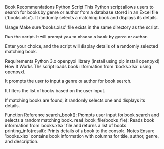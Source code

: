 Book Recommendations Python Script
This Python script allows users to search for books by genre or author from a database stored in an Excel file ('books.xlsx'). It randomly selects a matching book and displays its details.

Usage
Make sure 'books.xlsx' file exists in the same directory as the script.

Run the script. It will prompt you to choose a book by genre or author.

Enter your choice, and the script will display details of a randomly selected matching book.

Requirements
Python 3.x
openpyxl library (install using pip install openpyxl)
How It Works
The script loads book information from 'books.xlsx' using openpyxl.

It prompts the user to input a genre or author for book search.

It filters the list of books based on the user input.

If matching books are found, it randomly selects one and displays its details.

Function Reference
search_book(): Prompts user input for book search and selects a random matching book.
read_book_file(books_file): Reads book information from 'books.xlsx' file and returns a list of books.
printing_info(result): Prints details of a book to the console.
Notes
Ensure 'books.xlsx' contains book information with columns for title, author, genre, and description.
